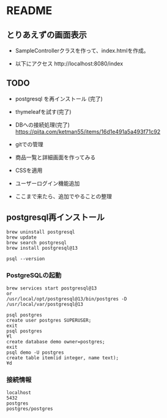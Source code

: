 
# README

## とりあえずの画面表示

* SampleControllerクラスを作って、index.htmlを作成。

* 以下にアクセス
http://localhost:8080/index

## TODO

* postgresql を再インストール (完了)

* thymeleafを試す(完了)
* DBへの接続処理(完了)
  https://qiita.com/ketman55/items/16d1e491a5a493f71c92
* gitでの管理
* 商品一覧と詳細画面を作ってみる
* CSSを適用
* ユーザーログイン機能追加

* ここまで来たら、追加でやることの整理


## postgresql再インストール

```
brew uninstall postgresql
brew update
brew search postgresql
brew install postgresql@13

psql --version
```

### PostgreSQLの起動
```
brew services start postgresql@13
or
/usr/local/opt/postgresql@13/bin/postgres -D /usr/local/var/postgresql@13

psql postgres
create user postgres SUPERUSER;
exit
psql postgres
¥l
create database demo owner=postgres;
exit
psql demo -U postgres
create table item(id integer, name text);
¥d
```

### 接続情報

```
localhost
5432
postgres
postgres/postgres
```




